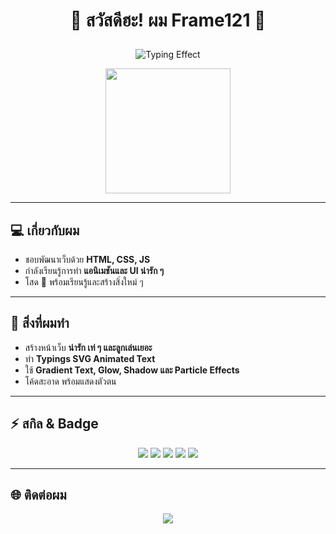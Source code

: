 # <p align="center">🌟 สวัสดีฮะ! ผม Frame121 🌟</p>

<p align="center">
  <img src="https://readme-typing-svg.herokuapp.com?font=Mitr&size=25&pause=1000&color=00F71E&width=500&lines=กำลังฝึก+HTML+CSS+JS;+สร้างเว็บ+และ+โปรเจกต์+สนุกๆ" alt="Typing Effect">
</p>

<p align="center">
  <img src="https://media.giphy.com/media/L05HgB2h6qICDs5Sms/giphy.gif" width="200"/>
</p>

---

## 💻 เกี่ยวกับผม
- ชอบพัฒนาเว็บด้วย **HTML, CSS, JS**  
- กำลังเรียนรู้การทำ **แอนิเมชันและ UI น่ารัก ๆ**  
- โสด 💖 พร้อมเรียนรู้และสร้างสิ่งใหม่ ๆ  

---

## 🎨 สิ่งที่ผมทำ
- สร้างหน้าเว็บ **น่ารัก เท่ ๆ และลูกเล่นเยอะ**
- ทำ **Typings SVG Animated Text**
- ใช้ **Gradient Text, Glow, Shadow และ Particle Effects**
- โค้ดสะอาด พร้อมแสดงตัวตน  

---

## ⚡ สกิล & Badge
<p align="center">
  <img src="https://img.shields.io/badge/HTML5-E34F26?style=for-the-badge&logo=html5&logoColor=white">
  <img src="https://img.shields.io/badge/CSS3-1572B6?style=for-the-badge&logo=css3&logoColor=white">
  <img src="https://img.shields.io/badge/JavaScript-F7DF1E?style=for-the-badge&logo=javascript&logoColor=black">
  <img src="https://img.shields.io/badge/React-61DAFB?style=for-the-badge&logo=react&logoColor=black">
  <img src="https://img.shields.io/badge/Git-F05032?style=for-the-badge&logo=git&logoColor=white">
</p>

---

## 🌐 ติดต่อผม
<p align="center">
  <a href="https://discord.gg/dnHNdRNZnq" target="_blank">
    <img src="https://img.shields.io/badge/Discord-7289DA?style=for-the-badge&logo=discord&logoColor=white">
  </a>
  <a href="

